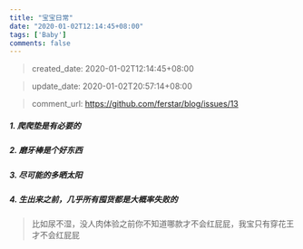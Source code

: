 ```yaml
---
title: "宝宝日常"
date: "2020-01-02T12:14:45+08:00"
tags: ['Baby']
comments: false
---
```


> created_date: 2020-01-02T12:14:45+08:00

> update_date: 2020-01-02T20:57:14+08:00

> comment_url: https://github.com/ferstar/blog/issues/13

##### 1. 爬爬垫是有必要的

##### 2. 磨牙棒是个好东西

##### 3. 尽可能的多晒太阳

##### 4. 生出来之前，几乎所有囤货都是大概率失败的

> 比如尿不湿，没人肉体验之前你不知道哪款才不会红屁屁，我宝只有穿花王才不会红屁屁